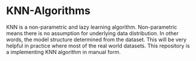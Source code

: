 # KNN-Algorithms

KNN is a non-parametric and lazy learning algorithm. Non-parametric means there is no assumption for underlying data distribution. In other words, the model structure determined from the dataset. This will be very helpful in practice where most of the real world datasets. This repository is a implementing KNN algorithm in manual form.
